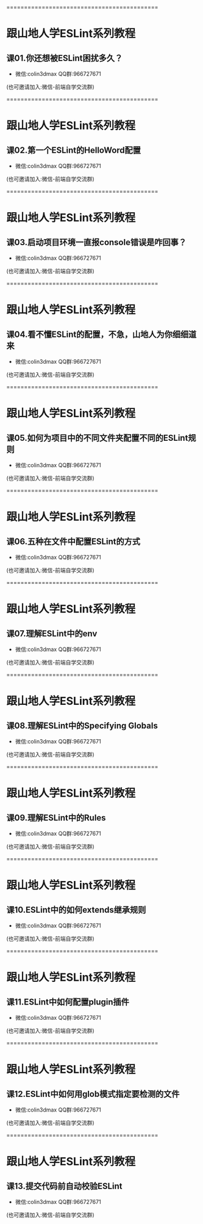 ===========================================

# 跟山地人学ESLint系列教程

## 课01.你还想被ESLint困扰多久？

* 微信:colin3dmax QQ群:966727671

(也可邀请加入:微信-前端自学交流群)

===========================================

# 跟山地人学ESLint系列教程

## 课02.第一个ESLint的HelloWord配置

* 微信:colin3dmax QQ群:966727671

(也可邀请加入:微信-前端自学交流群)

===========================================

# 跟山地人学ESLint系列教程

## 课03.启动项目环境一直报console错误是咋回事？

* 微信:colin3dmax QQ群:966727671

(也可邀请加入:微信-前端自学交流群)

===========================================

# 跟山地人学ESLint系列教程

## 课04.看不懂ESLint的配置，不急，山地人为你细细道来

* 微信:colin3dmax QQ群:966727671

(也可邀请加入:微信-前端自学交流群)

===========================================

# 跟山地人学ESLint系列教程

## 课05.如何为项目中的不同文件夹配置不同的ESLint规则

* 微信:colin3dmax QQ群:966727671

(也可邀请加入:微信-前端自学交流群)

===========================================

# 跟山地人学ESLint系列教程

## 课06.五种在文件中配置ESLint的方式

* 微信:colin3dmax QQ群:966727671

(也可邀请加入:微信-前端自学交流群)

===========================================

# 跟山地人学ESLint系列教程

## 课07.理解ESLint中的env

* 微信:colin3dmax QQ群:966727671

(也可邀请加入:微信-前端自学交流群)

===========================================

# 跟山地人学ESLint系列教程

## 课08.理解ESLint中的Specifying Globals

* 微信:colin3dmax QQ群:966727671

(也可邀请加入:微信-前端自学交流群)

===========================================

# 跟山地人学ESLint系列教程

## 课09.理解ESLint中的Rules

* 微信:colin3dmax QQ群:966727671

(也可邀请加入:微信-前端自学交流群)


===========================================

# 跟山地人学ESLint系列教程

## 课10.ESLint中的如何extends继承规则

* 微信:colin3dmax QQ群:966727671

(也可邀请加入:微信-前端自学交流群)


===========================================

# 跟山地人学ESLint系列教程

## 课11.ESLint中如何配置plugin插件

* 微信:colin3dmax QQ群:966727671

(也可邀请加入:微信-前端自学交流群)


===========================================

# 跟山地人学ESLint系列教程

## 课12.ESLint中如何用glob模式指定要检测的文件

* 微信:colin3dmax QQ群:966727671

(也可邀请加入:微信-前端自学交流群)


===========================================

# 跟山地人学ESLint系列教程

## 课13.提交代码前自动校验ESLint

* 微信:colin3dmax QQ群:966727671

(也可邀请加入:微信-前端自学交流群)







